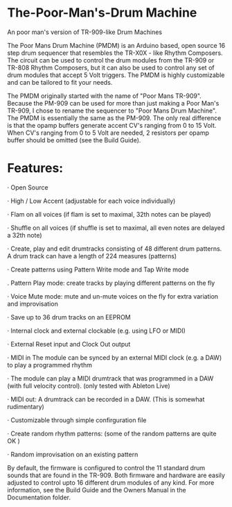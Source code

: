# The-Poor-Man's-Drum Machine
An poor man's version of TR-909-like Drum Machines

The Poor Mans Drum Machine (PMDM) is an Arduino based, open source 16 step drum sequencer that resembles the TR-X0X - like Rhythm Composers. The circuit can be used to control the drum modules from the TR-909 or TR-808 Rhythm Composers, but it can also be used to control any set of drum modules that accept 5 Volt triggers. The PMDM is highly customizable and can be tailored to fit your needs. 

The PMDM originally started with the name of "Poor Mans TR-909". Because the PM-909 can be used for more than just making a Poor Man's TR-909, I chose to rename the sequencer to "Poor Mans Drum Machine". The PMDM is essentially the same as the PM-909. The only real difference is that the opamp buffers generate accent CV's ranging from 0 to 15 Volt. When CV's ranging from 0 to 5 Volt are needed, 2 resistors per opamp buffer should be omitted  (see the Build Guide). 


# Features:

· Open Source

· High / Low Accent (adjustable for each voice individually)

· Flam on all voices (if flam is set to maximal, 32th notes can be played)

· Shuffle on all voices (if shuffle is set to maximal, all even notes are delayed a 32th note)

· Create, play and edit drumtracks consisting of 48 different drum patterns. A drum track can have a length of 224 measures (patterns)

· Create patterns using Pattern Write mode and Tap Write mode

. Pattern Play mode: create tracks by playing different patterns on the fly

· Voice Mute mode: mute and un-mute voices on the fly for extra variation and improvisation

· Save up to 36 drum tracks on an EEPROM

· Internal clock and external clockable (e.g. using LFO or MIDI)

· External Reset input and Clock Out output

· MIDI in The module can be synced by an external MIDI clock (e.g. a DAW) to play a programmed rhythm

· The module can play a MIDI drumtrack that was programmed in a DAW (with full velocity control). (only tested with Ableton Live)

· MIDI out: A drumtrack can be recorded in a DAW. (This is somewhat rudimentary)

· Customizable through simple confirguration file

· Create random rhythm patterns: (some of the random patterns are quite OK )

· Random improvisation on an existing pattern



By default, the firmware is configured to control the 11 standard drum sounds that are found in the TR-909. Both firmware and hardware are easily adjusted to control upto 16 different drum modules of any kind. For more information, see the Build Guide and the Owners Manual in the Documentation folder.



